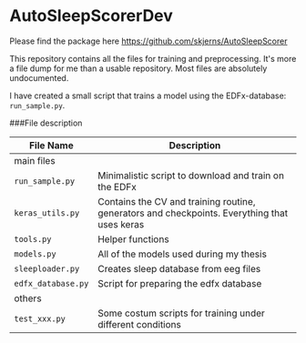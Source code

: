 # AutoSleepScorerDev
Please find the package here https://github.com/skjerns/AutoSleepScorer


This repository contains all the files for training and preprocessing. It's more a file dump for me than a usable repository. Most files are absolutely undocumented.

I have created a small script that trains a model using the EDFx-database: `run_sample.py`.

###File description

|File Name   | Description   |
|---|---|
|main files||
|`run_sample.py`| Minimalistic script to download and train on the EDFx   |
|`keras_utils.py`| Contains the CV and training routine, generators and checkpoints. Everything that uses keras   |
|`tools.py`|  Helper functions   |
|`models.py`| All of the models used during my thesis  |
|`sleeploader.py` | Creates sleep database from eeg files   |
|`edfx_database.py`|  Script for preparing the edfx database   |
|others| |
|`test_xxx.py` | Some costum scripts for training under different conditions  |